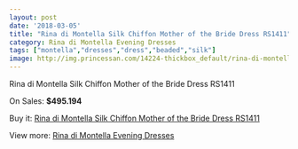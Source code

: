 ```yaml
---
layout: post
date: '2018-03-05'
title: "Rina di Montella Silk Chiffon Mother of the Bride Dress RS1411"
category: Rina di Montella Evening Dresses
tags: ["montella","dresses","dress","beaded","silk"]
image: http://img.princessan.com/14224-thickbox_default/rina-di-montella-silk-chiffon-mother-of-the-bride-dress-rs1411.jpg
---
```

Rina di Montella Silk Chiffon Mother of the Bride Dress RS1411

On Sales: **$495.194**
<a href="https://www.princessan.com/en/rina-di-montella-evening-dresses/6662-rina-di-montella-silk-chiffon-mother-of-the-bride-dress-rs1411.html"><amp-img layout="responsive" width="600" height="600" src="//img.princessan.com/14224-thickbox_default/rina-di-montella-silk-chiffon-mother-of-the-bride-dress-rs1411.jpg" alt="Rina di Montella Silk Chiffon Mother of the Bride Dress RS1411 0" /></a>
<a href="https://www.princessan.com/en/rina-di-montella-evening-dresses/6662-rina-di-montella-silk-chiffon-mother-of-the-bride-dress-rs1411.html"><amp-img layout="responsive" width="600" height="600" src="//img.princessan.com/14225-thickbox_default/rina-di-montella-silk-chiffon-mother-of-the-bride-dress-rs1411.jpg" alt="Rina di Montella Silk Chiffon Mother of the Bride Dress RS1411 1" /></a>

Buy it: [Rina di Montella Silk Chiffon Mother of the Bride Dress RS1411](https://www.princessan.com/en/rina-di-montella-evening-dresses/6662-rina-di-montella-silk-chiffon-mother-of-the-bride-dress-rs1411.html "Rina di Montella Silk Chiffon Mother of the Bride Dress RS1411")

View more: [Rina di Montella Evening Dresses](https://www.princessan.com/en/53-rina-di-montella-evening-dresses "Rina di Montella Evening Dresses")